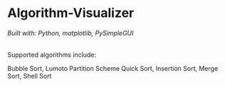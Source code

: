 # Algorithm-Visualizer

###### Built with: Python, matplotlib, PySimpleGUI

Supported algorithms include: 

Bubble Sort, Lumoto Partition Scheme Quick Sort, Insertion Sort, Merge Sort, Shell Sort
